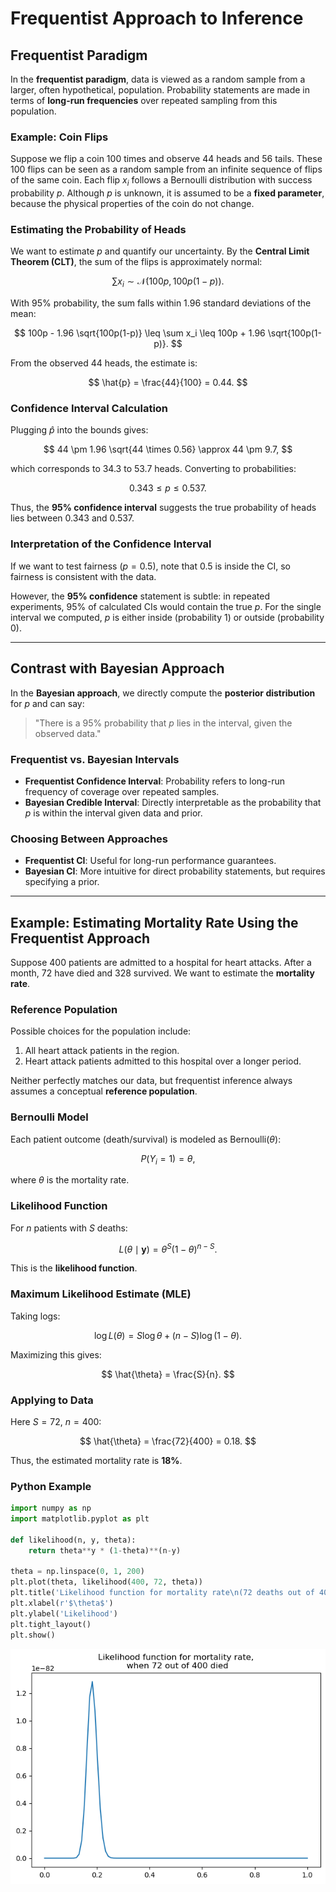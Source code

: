 # Frequentist Approach to Inference

## Frequentist Paradigm

In the **frequentist paradigm**, data is viewed as a random sample from a larger, often hypothetical, population. Probability statements are made in terms of **long-run frequencies** over repeated sampling from this population.

### Example: Coin Flips

Suppose we flip a coin 100 times and observe 44 heads and 56 tails. These 100 flips can be seen as a random sample from an infinite sequence of flips of the same coin. Each flip $x_i$ follows a Bernoulli distribution with success probability $p$. Although $p$ is unknown, it is assumed to be a **fixed parameter**, because the physical properties of the coin do not change.

### Estimating the Probability of Heads

We want to estimate $p$ and quantify our uncertainty. By the **Central Limit Theorem (CLT)**, the sum of the flips is approximately normal:

$$
\sum x_i \sim \mathcal{N}(100p, 100p(1-p)).
$$

With 95% probability, the sum falls within 1.96 standard deviations of the mean:

$$
100p - 1.96 \sqrt{100p(1-p)} \leq \sum x_i \leq 100p + 1.96 \sqrt{100p(1-p)}.
$$

From the observed 44 heads, the estimate is:

$$
\hat{p} = \frac{44}{100} = 0.44.
$$

### Confidence Interval Calculation

Plugging $\hat{p}$ into the bounds gives:

$$
44 \pm 1.96 \sqrt{44 \times 0.56} \approx 44 \pm 9.7,
$$

which corresponds to 34.3 to 53.7 heads. Converting to probabilities:

$$
0.343 \leq p \leq 0.537.
$$

Thus, the **95% confidence interval** suggests the true probability of heads lies between 0.343 and 0.537.

### Interpretation of the Confidence Interval

If we want to test fairness ($p = 0.5$), note that $0.5$ is inside the CI, so fairness is consistent with the data.  

However, the **95% confidence** statement is subtle: in repeated experiments, 95% of calculated CIs would contain the true $p$. For the single interval we computed, $p$ is either inside (probability 1) or outside (probability 0).

---

## Contrast with Bayesian Approach

In the **Bayesian approach**, we directly compute the **posterior distribution** for $p$ and can say:  

> "There is a 95% probability that $p$ lies in the interval, given the observed data."

### Frequentist vs. Bayesian Intervals

- **Frequentist Confidence Interval**: Probability refers to long-run frequency of coverage over repeated samples.  
- **Bayesian Credible Interval**: Directly interpretable as the probability that $p$ is within the interval given data and prior.  

### Choosing Between Approaches

- **Frequentist CI**: Useful for long-run performance guarantees.  
- **Bayesian CI**: More intuitive for direct probability statements, but requires specifying a prior.

---

## Example: Estimating Mortality Rate Using the Frequentist Approach

Suppose 400 patients are admitted to a hospital for heart attacks. After a month, 72 have died and 328 survived. We want to estimate the **mortality rate**.

### Reference Population

Possible choices for the population include:
1. All heart attack patients in the region.  
2. Heart attack patients admitted to this hospital over a longer period.  

Neither perfectly matches our data, but frequentist inference always assumes a conceptual **reference population**.

### Bernoulli Model

Each patient outcome (death/survival) is modeled as Bernoulli($\theta$):

$$
P(Y_i = 1) = \theta,
$$

where $\theta$ is the mortality rate.

### Likelihood Function

For $n$ patients with $S$ deaths:

$$
L(\theta \mid \mathbf{y}) = \theta^{S} (1 - \theta)^{n-S}.
$$

This is the **likelihood function**.

### Maximum Likelihood Estimate (MLE)

Taking logs:

$$
\log L(\theta) = S \log \theta + (n-S) \log(1-\theta).
$$

Maximizing this gives:

$$
\hat{\theta} = \frac{S}{n}.
$$

### Applying to Data

Here $S=72$, $n=400$:

$$
\hat{\theta} = \frac{72}{400} = 0.18.
$$

Thus, the estimated mortality rate is **18%**.

### Python Example

```python
import numpy as np
import matplotlib.pyplot as plt

def likelihood(n, y, theta):
    return theta**y * (1-theta)**(n-y)

theta = np.linspace(0, 1, 200)
plt.plot(theta, likelihood(400, 72, theta))
plt.title('Likelihood function for mortality rate\n(72 deaths out of 400)')
plt.xlabel(r'$\theta$')
plt.ylabel('Likelihood')
plt.tight_layout()
plt.show()
```

![LikelihoodEx](LikeMort.png)

